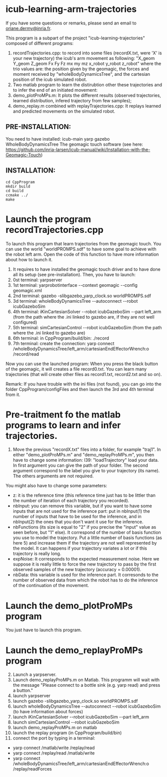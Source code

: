 # icub-learning-arm-trajectories

If you have some questions or remarks, please send an email to oriane.dermy@inria.fr.

This program is a subpart of the project "icub-learning-trajectories" composed of different programs:
1. recordTrajectories.cpp: to record into some files (recordX.txt, were 'X' is your new trajectory) the icub's arm movement as following:
"X_geom Y_geom Z_geom Fx Fy Fz mx my mz x_robot y_robot z_robot" where the trio values are: the position given by the geomagic, the forces and moment received by "wholeBodyDynamicsTree", and the cartesian position of the icub simulated robot.
2. Two matlab program to learn the distirubtion other these trajectories and to infer the end of an initiated movement:
2. demo_plotProMPs.m: It plots the different results (observed trajectories, learned distribution, infered trajectory from few samples);
3. demo_replay.m combined with replayTrajectories.cpp: It replays learned and predicted movements on the simulated robot.

## PRE-INSTALLATION:
You need to have installed:
icub-main
yarp
gazebo
WholeBodyDynamicsTree
The geomagic touch software (see here: https://github.com/inria-larsen/icub-manual/wiki/Installation-with-the-Geomagic-Touch)

## INSTALLATION:
`cd CppProgram`   
`mkdir build`   
`cd build`   
`ccmake ../`   
`make`   

# Launch the program recordTrajectories.cpp

To launch this program that learn trajectories from the geomagic touch. You can use the world "worldPROMPS.sdf" to have some goal to achieve with the robot left arm. Open the code of this function to have more information about how to launch it.

1. It requires to have installed the geomagic touch driver and  to have done all its setup (see pre-installation). Then, you have to launch:
2. 0st terminal:
yarpserver
3. 1st terminal:
yarprobotinterface --context geomagic --config geomagic.xml
4. 2nd terminal:
gazebo -slibgazebo_yarp_clock.so worldPROMPS.sdf
5. 3d terminal: 
wholeBodyDynamicsTree --autoconnect --robot icubGazeboSim
6. 4th terminal:
iKinCartesianSolver --robot icubGazeboSim --part left_arm (from the path where the .ini linked to gazebo are, if they are not well configured)
7. 5th terminal:
simCartesianControl --robot icubGazeboSim (from the path where the .ini linked to gazebo are) 
8. 6th terminal: in CppProgram/build/bin:
./record
9. 7th terminal: create the connection:
yarp connect /wholeBodyDynamicsTree/left_arm/cartesianEndEffectorWrench:o /record/read

Now you can use the launched program:
When you press the black button of the geomagic, it will creates a file record0.txt. You can learn many trajectories (that will create other files as record1.txt, record2.txt and so on).

Remark: If you have trouble with the ini files (not found), you can go into the folder CppProgram/configFiles and then launch the 3rd and 4th terminal from it. 

# Pre-traitment fo the matlab programs to learn and infer trajectories.

1. Move the previous "recordX.txt" files into a folder, for example "traj1". 
In either "demo_plotProMPs.m" and "demo_replayProMPs.m", you then have to change some information:
l39: "loadTrajectory" load your data. In first argument you can give the path of your folder. The second argument correspond to the label you give to your trajectory (its name). The others arguments are not required.

You might also have to change some parameters:
- z: it is the reference time (this reference time just has to be littler than the number of iteration of each trajectory you recorded).
- nbInput: you can remove this variable, but if you want to have some inputs that are not used for the inference part: put in nbInput(1) the number of inputs that have to be used for the inference, and in nbInput(2) the ones that you don't want it use for the inference.
- nbFunctions (its size is equal to "2" if you precise the "input" value as seen before, but "1" else). It correspond of the number of basis function you use to model the trajectory. Put a little number of basis functions (as here 5) and increase them if the trajectory are not well represented by the model. It can happens if your trajectory variates a lot or if this trajectory is really long. 
- expNoise: It corresponds to the expected measurement noise. Here we suppose it is really little to force the new trajectory to pass by the first observed samples of the new trajectory (accuracy = 0.00001).
- nbData: this variable is used for the inference part. It corresonds to the number of observed data from which the robot has to do the inference of the continuation of the movement.

# Launch the demo_plotProMPs program
You just have to launch this program.

# Launch the demo_replayProMPs program

2. Launch a yarpserver.
3. Launch demo_replayProMPs.m on Matlab.
This programm will wait with the message "Please connect to a bottle sink (e.g. yarp read) and press a button."
4.  launch yarpserver
5. launch gazebo -slibgazebo_yarp_clock.so worldPROMPS.sdf 
6. launch wholeBodyDynamicsTree --autoconnect --robot icubGazeboSim (to have information about forces)
7. launch iKinCartesianSolver --robot icubGazeboSim --part left_arm
8. launch simCartesianControl --robot icubGazeboSim
9. launch demo_replayProMPs.m on matlab 
10. launch the replay program (in CppProgram/build/bin)
11. connect the port by typing in a terminal:
 * yarp connect /matlab/write /replay/read
 * yarp connect /replay/read /matlab/write
 * yarp connect /wholeBodyDynamicsTree/left_arm/cartesianEndEffectorWrench:o /replay/readForces



